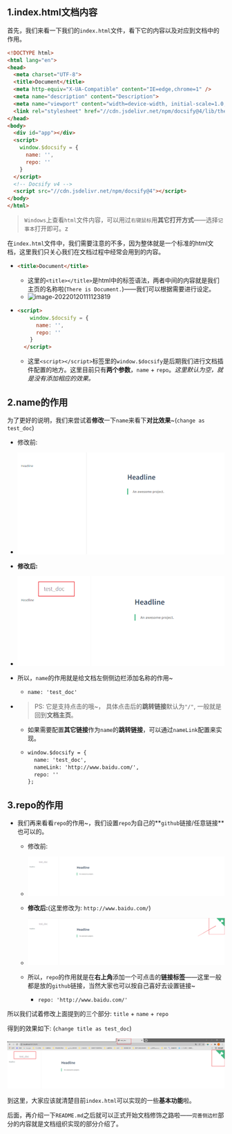 ## 1.index.html文档内容

首先，我们来看一下我们的`index.html`文件，看下它的内容以及对应到文档中的作用。

```html
<!DOCTYPE html>
<html lang="en">
<head>
  <meta charset="UTF-8">
  <title>Document</title>
  <meta http-equiv="X-UA-Compatible" content="IE=edge,chrome=1" />
  <meta name="description" content="Description">
  <meta name="viewport" content="width=device-width, initial-scale=1.0, minimum-scale=1.0">
  <link rel="stylesheet" href="//cdn.jsdelivr.net/npm/docsify@4/lib/themes/vue.css">
</head>
<body>
  <div id="app"></div>
  <script>
    window.$docsify = {
      name: '',
      repo: ''
    }
  </script>
  <!-- Docsify v4 -->
  <script src="//cdn.jsdelivr.net/npm/docsify@4"></script>
</body>
</html>
```

> `Windows`上查看`html`文件内容，可以用过`右键鼠标`用**其它打开方式**——选择`记事本`打开即可。z

在`index.html`文件中，我们需要注意的不多，因为整体就是一个标准的html文档，这里我们只关心我们在文档过程中经常会用到的内容。

- ```html
  <title>Document</title>
  ```

  - 这里的`<title></title>`是html中的标签语法，两者中间的内容就是我们主页的名称啦(`There is Document.`)——我们可以根据需要进行设定。
  - ![image-20220120111123819](解析html.assets/image-20220120111123819.png)

- ```html
  <script>
      window.$docsify = {
        name: '',
        repo: ''
      }
    </script>
  ```

  - 这里`<script></script>`标签里的`window.$docsify`是后期我们进行文档插件配置的地方。这里目前只有**两个参数**，`name` + `repo`。_这里默认为空，就是没有添加相应的效果。_

## 2.name的作用



为了更好的说明，我们来尝试着**修改**一下`name`来看下**对比效果**~(`change as test_doc`)

- 修改前:
- ![image-20220120112002633](解析html.assets/image-20220120112002633.png)

- **修改后:**
- ![image-20220120112052338](解析html.assets/image-20220120112052338.png)

- 所以，`name`的作用就是给文档左侧侧边栏添加名称的作用~

  - ```htm
    name: 'test_doc'
    ```

- > PS: 它是支持点击的哦~， 具体点击后的**跳转链接**默认为`"/"`, 一般就是回到**文档主页**。

  - 如果需要配置**其它链接**作为`name`的**跳转链接**，可以通过`nameLink`配置来实现。

  - ```html
    window.$docsify = {
      name: 'test_doc',
      nameLink: 'http://www.baidu.com/',
      repo: ''
    };
    ```



## 3.repo的作用



- 我们再来看看`repo`的作用~，我们设置`repo`为自己的**`github`链接/任意链接**也可以的。

  - 修改前:
  - ![image-20220120112548990](初始化构建.assets/image-20220120112548990.png)

  - **修改后:**(这里修改为: `http://www.baidu.com/`)
  - ![image-20220120112654305](初始化构建.assets/image-20220120112654305.png)

  - 所以，`repo`的作用就是在**右上角**添加一个可点击的**链接标签**——这里一般都是放的`github`链接，当然大家也可以按自己喜好去设置链接~

    - ```html
      repo: 'http://www.baidu.com/'
      ```

所以我们试着修改上面提到的三个部分: `title` + `name` + `repo`

得到的效果如下: (`change title as test_doc`)

![image-20220120114304122](解析html.assets/image-20220120114304122.png)

到这里，大家应该就清楚目前`index.html`可以实现的一些**基本功能**啦。

后面，再介绍一下`README.md`之后就可以正式开始文档修饰之路啦——`完善侧边栏`部分的内容就是文档组织实现的部分介绍了。